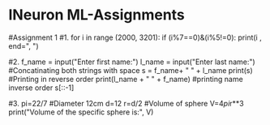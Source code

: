 # INeuron ML-Assignments
#Assignment 1
#1. 
for i in range (2000, 3201):
    if (i%7==0)&(i%5!=0):
        print(i , end=", ")
        
#2.
f_name = input("Enter first name:")
l_name = input("Enter last name:")
#Concatinating both strings with space
s = f_name+ " " + l_name
print(s)
#Printing in reverse order
print(l_name + " " + f_name)
#printing name inverse order
s[::-1]

#3.
pi=22/7
#Diameter 12cm
d=12
r=d/2
#Volume of sphere
V=4*pi*r**3
print("Volume of the specific sphere is:", V)
